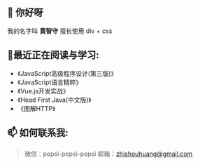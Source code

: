 

<!--
**zhishouH/zhishouH** is a ✨ _special_ ✨ repository because its `README.md` (this file) appears on your GitHub profile.

Here are some ideas to get you started:

- 🔭 I’m currently working on ...
- 🌱 I’m currently learning ...
- 👯 I’m looking to collaborate on ...
- 🤔 I’m looking for help with ...
- 💬 Ask me about ...
- 📫 How to reach me: ...
- 😄 Pronouns: ...
- ⚡ Fun fact: ...
-->
## 👋 你好呀
我的名字叫 <b>黄智守</b>
擅长使用 div + css

## 🌱最近正在阅读与学习:
- 《JavaScript高级程序设计(第三版)》
- 《JavaScript语言精粹》
- 《Vue.js开发实战》
- 《Head First Java(中文版)》
- 《图解HTTP》

## 📫 如何联系我:
> 微信：pepsi-pepsi-pepsi
> 邮箱：zhishouhuang@gmail.com

